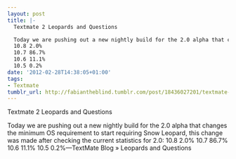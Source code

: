 ```yaml
---
layout: post
title: |-
  Textmate 2 Leopards and Questions

  Today we are pushing out a new nightly build for the 2.0 alpha that changes the minimum OS requirement to start requiring Snow Leopard, this change was made after checking the current statistics for 2.0:
  10.8 2.0%
  10.7 86.7%
  10.6 11.1%
  10.5 0.2%
date: '2012-02-28T14:38:05+01:00'
tags:
- Textmate
tumblr_url: http://fabiantheblind.tumblr.com/post/18436027201/textmate-2-leopards-and-questions-today-we-are
---
```

Textmate 2 Leopards and Questions

Today we are pushing out a new nightly build for the 2.0 alpha that changes the minimum OS requirement to start requiring Snow Leopard, this change was made after checking the current statistics for 2.0:
10.8 2.0%
10.7 86.7%
10.6 11.1%
10.5 0.2%—TextMate Blog » Leopards and Questions
